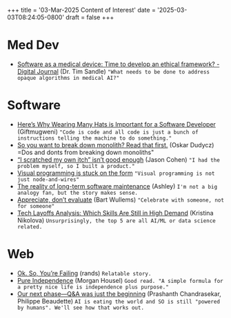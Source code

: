 +++
title = '03-Mar-2025 Content of Interest'
date = '2025-03-03T08:24:05-0800'
draft = false
+++


# Med Dev

-   [Software as a medical device: Time to develop an ethical framework? - Digital Journal](https://www.google.com/url?rct=j&sa=t&url=https://www.digitaljournal.com/tech-science/software-as-a-medical-device-time-to-develop-an-ethical-framework/article&ct=ga&cd=CAIyGjdmYTYyZTUxM2FiM2QxMmY6Y29tOmVuOlVT&usg=AOvVaw2PzzSbPBeD0CjuqyJPu6NL)
    (Dr. Tim Sandle) `"What needs to be done to address opaque algorithms in medical AI?"`


# Software

-   [Here’s Why Wearing Many Hats is Important for a Software Developer](https://medium.com/curiosity-sparks/heres-why-wearing-many-hats-is-important-for-a-software-developer-c27bf24737a4) (Giftmugweni) `"Code is code and all code is just a bunch of instructions telling the machine to do something."`
-   [So you want to break down monolith? Read that first.](https://www.architecture-weekly.com/p/so-you-want-to-break-down-monolith) (Oskar Dudycz)
    =Dos and donts from breaking down monoliths"
-   [&ldquo;I scratched my own itch&rdquo; isn&rsquo;t good enough](https://longform.asmartbear.com/scratched-my-own-itch/)
    (Jason Cohen) `"I had the problem myself, so I built a product."`
-   [Visual programming is stuck on the form](https://interjectedfuture.com/visual-programming-is-stuck-on-the-form/)
    `"Visual programming is not just node-and-wires"`
-   [The reality of long-term software maintenance](https://www.construct.net/en/blogs/ashleys-blog-2/reality-long-term-software-1892) (Ashley) `I'm not a big analogy fan, but the story makes sense.`
-   [Appreciate, don’t evaluate](https://bartwullems.blogspot.com/2025/02/appreciate-dont-evaluate.html) (Bart Wullems)
    `"Celebrate with someone, not for someone"`
-   [Tech Layoffs Analysis: Which Skills Are Still in High Demand](https://semaphoreci.com/blog/tech-layoffs) (Kristina Nikolova)
    `Unsurprisingly, the top 5 are all AI/ML or data science related.`


# Web

-   [Ok. So, You’re Failing](https://randsinrepose.com/archives/ok-so-youre-failing/) (rands)
    `Relatable story.`
-   [Pure Independence](https://collabfund.com/blog/pure-independence/) (Morgan Housel) `Good read. "A simple formula for a pretty nice life is independence plus purpose."`
-   [Our next phase—Q&A was just the beginning](https://stackoverflow.blog/2025/02/27/our-next-phase-q-and-a-was-just-the-beginning/) (Prashanth Chandrasekar, Philippe Beaudette)
    `AI is eating the world and SO is still "powered by humans". We'll see how that works out.`

